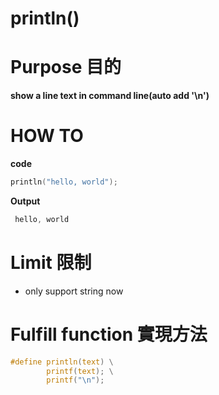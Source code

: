 # println()
# Purpose 目的
**show a line text in command line(auto add '\n')**
# HOW TO 
**code**
```c
println("hello, world");
```
**Output**
```powershell
 hello, world
```
# Limit 限制
 - only support string now
# Fulfill function 實現方法
```c
#define println(text) \
		printf(text); \
		printf("\n");
```